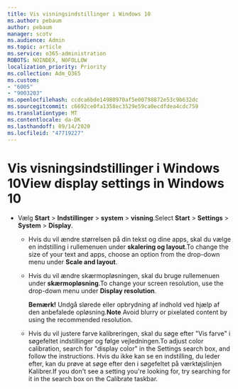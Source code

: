 ```yaml
---
title: Vis visningsindstillinger i Windows 10
ms.author: pebaum
author: pebaum
manager: scotv
ms.audience: Admin
ms.topic: article
ms.service: o365-administration
ROBOTS: NOINDEX, NOFOLLOW
localization_priority: Priority
ms.collection: Adm_O365
ms.custom:
- "6005"
- "9003203"
ms.openlocfilehash: ccdca6bde14980970af5e00798872e53c9b632dc
ms.sourcegitcommit: c6692ce0fa1358ec3529e59ca0ecdfdea4cdc759
ms.translationtype: MT
ms.contentlocale: da-DK
ms.lasthandoff: 09/14/2020
ms.locfileid: "47719227"
---
```

# <a name="view-display-settings-in-windows-10"></a><span data-ttu-id="095fe-102">Vis visningsindstillinger i Windows 10</span><span class="sxs-lookup"><span data-stu-id="095fe-102">View display settings in Windows 10</span></span>

- <span data-ttu-id="095fe-103">Vælg **Start**   >  **Indstillinger**   >  **system**  >  **visning**.</span><span class="sxs-lookup"><span data-stu-id="095fe-103">Select **Start**  > **Settings**  > **System** > **Display**.</span></span>
    -  <span data-ttu-id="095fe-104">Hvis du vil ændre størrelsen på din tekst og dine apps, skal du vælge en indstilling i rullemenuen under  **skalering og layout**.</span><span class="sxs-lookup"><span data-stu-id="095fe-104">To change the size of your text and apps, choose an option from the drop-down menu under  **Scale and layout**.</span></span>
    - <span data-ttu-id="095fe-105">Hvis du vil ændre skærmopløsningen, skal du bruge rullemenuen under **skærmopløsning**.</span><span class="sxs-lookup"><span data-stu-id="095fe-105">To change your screen resolution, use the drop-down menu under **Display resolution**.</span></span>
     
      <span data-ttu-id="095fe-106">**Bemærk!** Undgå slørede eller opbrydning af indhold ved hjælp af den anbefalede opløsning.</span><span class="sxs-lookup"><span data-stu-id="095fe-106">**Note** Avoid blurry or pixelated content by using the recommended resolution.</span></span>
    - <span data-ttu-id="095fe-107">Hvis du vil justere farve kalibreringen, skal du søge efter "Vis farve" i søgefeltet indstillinger og følge vejledningen.</span><span class="sxs-lookup"><span data-stu-id="095fe-107">To adjust color calibration, search for "display color" in the Settings search box, and follow the instructions.</span></span> <span data-ttu-id="095fe-108">Hvis du ikke kan se en indstilling, du leder efter, kan du prøve at søge efter den i søgefeltet på værktøjslinjen Kalibrer.</span><span class="sxs-lookup"><span data-stu-id="095fe-108">If you don't see a setting you're looking for, try searching for it in the search box on the Calibrate taskbar.</span></span>